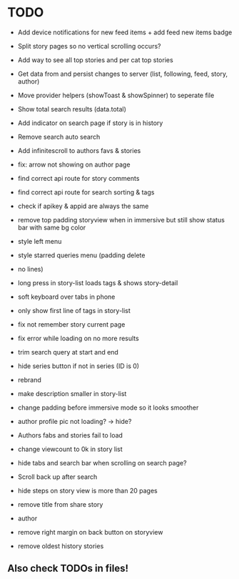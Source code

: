 # TODO

 - Add device notifications for new feed items + add feed new items badge
 - Split story pages so no vertical scrolling occurs?
 - Add way to see all top stories and per cat top stories
 - Get data from and persist changes to server (list, following, feed, story, author)

 - Move provider helpers (showToast & showSpinner) to seperate file
 - Show total search results (data.total)
 - Add indicator on search page if story is in history
 - Remove search auto search
 - Add infinitescroll to authors favs & stories
 - fix: arrow not showing on author page

 - find correct api route for story comments
 - find correct api route for search sorting & tags
 - check if apikey & appid are always the same

 - remove top padding storyview when in immersive but still show status bar with same bg color
 - style left menu
 - style starred queries menu (padding delete
 - no lines)
 - long press in story-list loads tags & shows story-detail
 - soft keyboard over tabs in phone
 - only show first line of tags in story-list
 - fix not remember story current page
 - fix error while loading on no more results
 - trim search query at start and end
 - hide series button if not in series (ID is 0)
 - rebrand
 - make description smaller in story-list
 - change padding before immersive mode so it looks smoother
 - author profile pic not loading? -> hide?
 - Authors fabs and stories fail to load
 - change viewcount to 0k in story list
 - hide tabs and search bar when scrolling on search page?
 - Scroll back up after search
 - hide steps on story view is more than 20 pages
 - remove title from share story
 - author
 - remove right margin on back button on storyview
 - remove oldest history stories

## Also check TODOs in files!